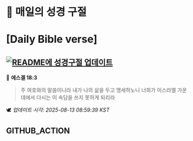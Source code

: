 # 🙏 매일의 성경 구절
# [Daily Bible verse]
## [![README에 성경구절 업데이트](https://github.com/DONGSUKA/first_test/actions/workflows/update-readme-bible.yml/badge.svg)](https://github.com/DONGSUKA/first_test/actions/workflows/update-readme-bible.yml)
<!-- START_BIBLE_VERSE -->
📖 **에스겔 18:3**
> 주 여호와의 말씀이니라 내가 나의 삶을 두고 맹세하노니 너희가 이스라엘 가운데에서 다시는 이 속담을 쓰지 못하게 되리라

🕊️ _업데이트 시각: 2025-08-13 08:59:39 KST_
  <!-- END_BIBLE_VERSE -->
## GITHUB_ACTION
